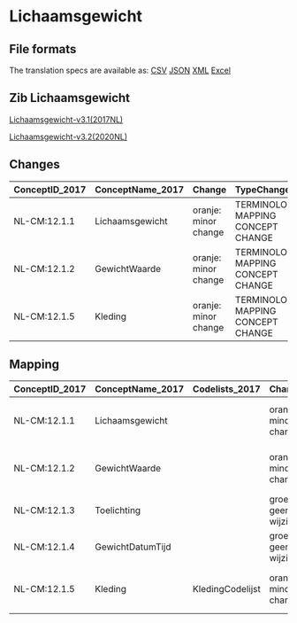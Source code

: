 # Lichaamsgewicht
## File formats

The translation specs are available as: 
[CSV](../csv/Lichaamsgewicht.csv) [JSON](../json/Lichaamsgewicht.json) [XML](../xml/Lichaamsgewicht.xml) [Excel](../excel/Lichaamsgewicht.xlsx)



## Zib Lichaamsgewicht

[Lichaamsgewicht-v3.1(2017NL)](https://zibs.nl/wiki/Lichaamsgewicht-v3.1(2017NL))

[Lichaamsgewicht-v3.2(2020NL)](https://zibs.nl/wiki/Lichaamsgewicht-v3.2(2020NL))









## Changes

| ConceptID_2017   | ConceptName_2017   | Change               | TypeChange                         | Impact_heen   | TRANSLATIE_spec_heen                                      | Impact_terug   | TRANSLATIE_spec_terug                                      | Omschrijving                              |
|:-----------------|:-------------------|:---------------------|:-----------------------------------|:--------------|:----------------------------------------------------------|:---------------|:-----------------------------------------------------------|:------------------------------------------|
| NL-CM:12.1.1     | Lichaamsgewicht    | oranje: minor change | TERMINOLOGY MAPPING CONCEPT CHANGE | Medium        | SCT DefinitionCode [blank] -> [39857003 Wegen van patiënt] | Medium         | SCT DefinitionCode  [39857003 Wegen van patiënt] -> [blank] | SNOMED CT DefinitionCode concept aangepast |
| NL-CM:12.1.2     | GewichtWaarde      | oranje: minor change | TERMINOLOGY MAPPING CONCEPT CHANGE | Medium        | SCT DefinitionCode [blank] -> [27113001 Lichaamsgewicht]   | Medium         | SCT DefinitionCode [27113001 Lichaamsgewicht] -> [blank]    | SNOMED CT DefinitionCode concept aangepast |
| NL-CM:12.1.5     | Kleding            | oranje: minor change | TERMINOLOGY MAPPING CONCEPT CHANGE | Medium        | SCT DefinitionCode [blank] -> [248159006 State of dress]   | Medium         | SCT DefinitionCode  [248159006 State of dress] -> [blank]   | SNOMED CT DefinitionCode concept aangepast |

## Mapping

| ConceptID_2017   | ConceptName_2017   | Codelists_2017   | Change                  | ConceptID_2020   | ConceptName_2020   | Codelists_2020   | Bits     | Omschrijving                              | TypeChange                         | Impact_heen   | TRANSLATIE_spec_heen                                      | Impact_terug   | TRANSLATIE_spec_terug                                      |
|:-----------------|:-------------------|:-----------------|:------------------------|:-----------------|:-------------------|:-----------------|:---------|:------------------------------------------|:-----------------------------------|:--------------|:----------------------------------------------------------|:---------------|:-----------------------------------------------------------|
| NL-CM:12.1.1     | Lichaamsgewicht    |                  | oranje: minor change    | NL-CM:12.1.1     | Lichaamsgewicht    |                  | ZIB-1184 | SNOMED CT DefinitionCode concept aangepast | TERMINOLOGY MAPPING CONCEPT CHANGE | Medium        | SCT DefinitionCode [blank] -> [39857003 Wegen van patiënt] | Medium         | SCT DefinitionCode  [39857003 Wegen van patiënt] -> [blank] |
| NL-CM:12.1.2     | GewichtWaarde      |                  | oranje: minor change    | NL-CM:12.1.2     | GewichtWaarde      |                  | ZIB-1184 | SNOMED CT DefinitionCode concept aangepast | TERMINOLOGY MAPPING CONCEPT CHANGE | Medium        | SCT DefinitionCode [blank] -> [27113001 Lichaamsgewicht]   | Medium         | SCT DefinitionCode [27113001 Lichaamsgewicht] -> [blank]    |
| NL-CM:12.1.3     | Toelichting        |                  | groen: geen wijzigingen | NL-CM:12.1.3     | Toelichting        |                  |          |                                           | NO CHANGE                          |               |                                                           |                |                                                            |
| NL-CM:12.1.4     | GewichtDatumTijd   |                  | groen: geen wijzigingen | NL-CM:12.1.4     | GewichtDatumTijd   |                  |          |                                           | NO CHANGE                          |               |                                                           |                |                                                            |
| NL-CM:12.1.5     | Kleding            | KledingCodelijst | oranje: minor change    | NL-CM:12.1.5     | Kleding            | KledingCodelijst | ZIB-1184 | SNOMED CT DefinitionCode concept aangepast | TERMINOLOGY MAPPING CONCEPT CHANGE | Medium        | SCT DefinitionCode [blank] -> [248159006 State of dress]   | Medium         | SCT DefinitionCode  [248159006 State of dress] -> [blank]   |

